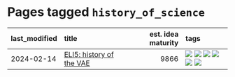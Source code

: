 # Pages tagged `history_of_science`

|last_modified|title|est. idea maturity|tags
|:---|:---|---:|:---|
|2024-02-14|[ELI5: history of the VAE](../ufldl_history.md)|9866|[![](https://img.shields.io/badge/tag-education-1614f8)](../tags/education.md) [![](https://img.shields.io/badge/tag-feature_learning-82d6e)](../tags/feature_learning.md) [![](https://img.shields.io/badge/tag-history-752fd7)](../tags/history.md) [![](https://img.shields.io/badge/tag-history_of_science-9c3a4a)](../tags/history_of_science.md) [![](https://img.shields.io/badge/tag-publication-e9b626)](../tags/publication.md) [![](https://img.shields.io/badge/tag-vae-dad82b)](../tags/vae.md)|